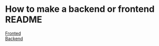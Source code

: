 # How to make a backend or frontend README

[Fronted](https://github.com/datata/clean_readme/blob/master/FRONTEND_README.md)  
[Backend](https://github.com/datata/clean_readme/blob/master/BACKEND_README.md)